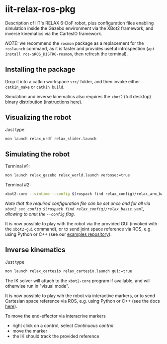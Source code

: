 # iit-relax-ros-pkg 
Description of IIT's RELAX 6-DoF robot, plus configuration files enabling simulation inside the Gazebo environment via the XBot2 framework, and inverse kinematics via the CartesIO framework.

*NOTE:* we recommend the `rosmon` package as a replacement for the `roslaunch` command, as it is faster and provides useful introspection (`apt install ros-$ROS_DISTRO-rosmon`, then refresh the terminal).

## Installing the package
Drop it into a catkin workspace `src/` folder, and then invoke either `catkin_make` or `catkin build`.

Simulation and inverse kinematics also requires the `xbot2` (full desktop) binary distribution (instructions [here](https://advrhumanoids.github.io/xbot2/)).

## Visualizing the robot
Just type 
```bash
mon launch relax_urdf relax_slider.launch
```

## Simulating the robot

Terminal #1:
```bash
mon launch relax_gazebo relax_world.launch verbose:=true
```

Terminal #2:
```bash
xbot2-core --simtime --config $(rospack find relax_config)/relax_arm_basic.yaml
```
*Note that the required configuration file can be set once and for all via `xbot2_set_config $(rospack find relax_config)/relax_basic.yaml`, allowing to omit the `--config` flag.*

It is now possible to play with the robot via the provided GUI (invoked with the `xbot2-gui` command), or to send joint space reference via ROS, e.g. using Python or C++ (see our [examples repository](https://github.com/ADVRHumanoids/xbot2_examples/blob/master/src/ros_api/README.md)).

## Inverse kinematics
Just type 
```bash
mon launch relax_cartesio relax_cartesio.launch gui:=true
```
The IK solver will attach to the `xbot2-core` program if available, and will otherwise run in "visual mode".

It is now possible to play wih the robot via interactive markers, or to send Cartesian space reference via ROS, e.g. using Python or C++ (see the docs [here](https://advrhumanoids.github.io/CartesianInterface/quickstart.html)). 

To move the end-effector via interacrive markers

 - right click on a control, select *Continuous control*
 - move the marker
 - the IK should track the provided reference

